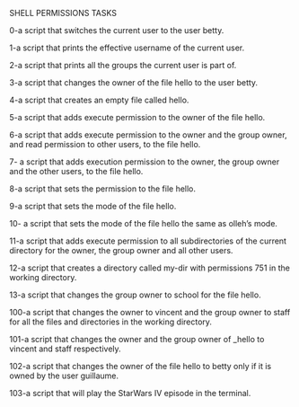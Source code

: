 SHELL PERMISSIONS TASKS

0-a script that switches the current user to the user betty.

1-a script that prints the effective username of the current user.

2-a script that prints all the groups the current user is part of.

3-a script that changes the owner of the file hello to the user betty.

4-a script that creates an empty file called hello.

5-a script that adds execute permission to the owner of the file hello.

6-a script that adds execute permission to the owner and the group owner, and read permission to other users, to the file hello.

7- a script that adds execution permission to the owner, the group owner and the other users, to the file hello.

8-a script that sets the permission to the file hello.

9-a script that sets the mode of the file hello.

10- a script that sets the mode of the file hello the same as olleh’s mode.

11-a script that adds execute permission to all subdirectories of the current directory for the owner, the group owner and all other users.

12-a script that creates a directory called my-dir with permissions 751 in the working directory.

13-a script that changes the group owner to school for the file hello.

100-a script that changes the owner to vincent and the group owner to staff for all the files and directories in the working directory.

101-a script that changes the owner and the group owner of _hello to vincent and staff respectively.

102-a script that changes the owner of the file hello to betty only if it is owned by the user guillaume.

103-a script that will play the StarWars IV episode in the terminal.
